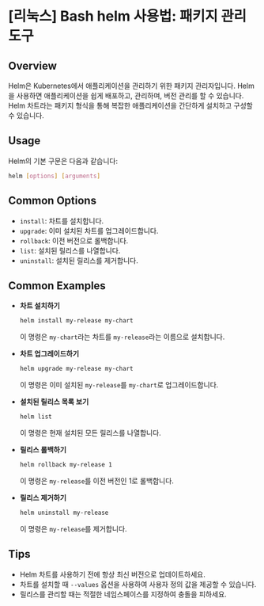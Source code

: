 # [리눅스] Bash helm 사용법: 패키지 관리 도구

## Overview
Helm은 Kubernetes에서 애플리케이션을 관리하기 위한 패키지 관리자입니다. Helm을 사용하면 애플리케이션을 쉽게 배포하고, 관리하며, 버전 관리를 할 수 있습니다. Helm 차트라는 패키지 형식을 통해 복잡한 애플리케이션을 간단하게 설치하고 구성할 수 있습니다.

## Usage
Helm의 기본 구문은 다음과 같습니다:

```bash
helm [options] [arguments]
```

## Common Options
- `install`: 차트를 설치합니다.
- `upgrade`: 이미 설치된 차트를 업그레이드합니다.
- `rollback`: 이전 버전으로 롤백합니다.
- `list`: 설치된 릴리스를 나열합니다.
- `uninstall`: 설치된 릴리스를 제거합니다.

## Common Examples
- **차트 설치하기**
  ```bash
  helm install my-release my-chart
  ```
  이 명령은 `my-chart`라는 차트를 `my-release`라는 이름으로 설치합니다.

- **차트 업그레이드하기**
  ```bash
  helm upgrade my-release my-chart
  ```
  이 명령은 이미 설치된 `my-release`를 `my-chart`로 업그레이드합니다.

- **설치된 릴리스 목록 보기**
  ```bash
  helm list
  ```
  이 명령은 현재 설치된 모든 릴리스를 나열합니다.

- **릴리스 롤백하기**
  ```bash
  helm rollback my-release 1
  ```
  이 명령은 `my-release`를 이전 버전인 1로 롤백합니다.

- **릴리스 제거하기**
  ```bash
  helm uninstall my-release
  ```
  이 명령은 `my-release`를 제거합니다.

## Tips
- Helm 차트를 사용하기 전에 항상 최신 버전으로 업데이트하세요.
- 차트를 설치할 때 `--values` 옵션을 사용하여 사용자 정의 값을 제공할 수 있습니다.
- 릴리스를 관리할 때는 적절한 네임스페이스를 지정하여 충돌을 피하세요.